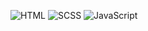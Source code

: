 ![HTML]([https://exemplo.com/imagem.png](https://e7.pngegg.com/pngimages/780/934/png-clipart-html-logo-html5-logo-icons-logos-emojis-tech-companies-thumbnail.png))
![SCSS]([https://exemplo.com/imagem.png](https://w7.pngwing.com/pngs/437/300/png-transparent-sass-npm-cascading-style-sheets-node-js-sass-purple-violet-text-thumbnail.png))
![JavaScript]([https://exemplo.com/imagem.png](https://logospng.org/wp-content/uploads/javascript.png))
